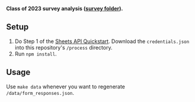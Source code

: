 **Class of 2023 survey analysis ([survey folder](https://drive.google.com/drive/u/1/folders/1avwqFzJQ-HHKaIu5pUTmomHKHmy48xD0)).**



## Setup

1. Do Step 1 of the [Sheets API Quickstart](https://developers.google.com/sheets/api/quickstart/nodejs). Download the `credentials.json` into this repository's `/process` directory.
2. Run `npm install`.

## Usage

Use `make data` whenever you want to regenerate `/data/form_responses.json`.
